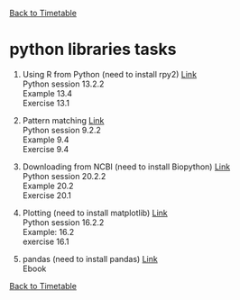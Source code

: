 <a href="https://github.com/GTPB/PPB17"> Back to Timetable</a>


# python libraries tasks

1. Using R from Python (need to install rpy2)
<a href="https://github.com/GTPB/PPB17/blob/master/day4/2-PythonLibraries/Chapter13_Using_R.pdf"> Link</a> <br>
Python session 13.2.2 <br>
Example 13.4 <br>
Exercise 13.1 <br>


2. Pattern matching 
<a href="https://github.com/GTPB/PPB17/blob/master/day4/2-PythonLibraries/pattern_matching.pdf"> Link</a> <br>
Python session 9.2.2 <br>
Example 9.4 <br>
Exercise 9.4 <br>

3. Downloading from NCBI (need to install Biopython) 
<a href="https://github.com/GTPB/PPB17/blob/master/day4/2-PythonLibraries/biopython.pdf"> Link</a> <br>
Python session 20.2.2 <br>
Example 20.2 <br>
Exercise 20.1 <br>



4. Plotting (need to install matplotlib) 
<a href="https://github.com/GTPB/PPB17/blob/master/day4/2-PythonLibraries/plotting.pdf"> Link</a> <br>
Python session 16.2.2 <br>
Example: 16.2 <br>
exercise 16.1 <br>


5. pandas (need to install pandas)
<a href="https://github.com/GTPB/PPB17/blob/master/day4/2-PythonLibraries/pandas/"> Link</a> <br>
Ebook <br>

<a href="https://github.com/GTPB/PPB17"> Back to Timetable</a>
